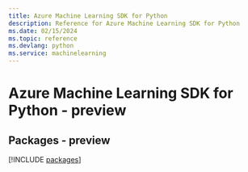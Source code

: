 ```yaml
---
title: Azure Machine Learning SDK for Python
description: Reference for Azure Machine Learning SDK for Python
ms.date: 02/15/2024
ms.topic: reference
ms.devlang: python
ms.service: machinelearning
---
```

# Azure Machine Learning SDK for Python - preview
## Packages - preview
[!INCLUDE [packages](machine-learning-index.md)]